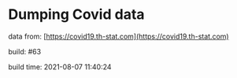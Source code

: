 Dumping Covid data
==================
                        
data from: [https://covid19.th-stat.com](https://covid19.th-stat.com)

build: #63

build time: 2021-08-07 11:40:24
